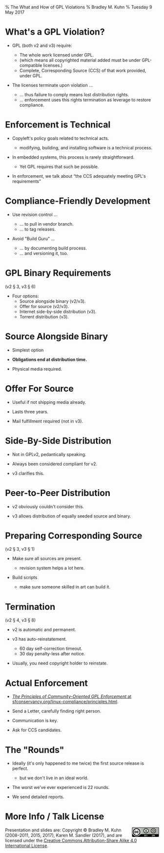 % The What and How of GPL Violations
% Bradley M. Kuhn
% Tuesday 9 May 2017

# What's a GPL Violation?

+ GPL (both v2 and v3) require:
     + The whole work licensed under GPL.
     + (which means all copyrighted material added must be under
       GPL-compatible licenses.)
     + Complete, Corresponding Source (CCS) of that work provided, under GPL.

+ The licenses terminate upon violation &hellip;
     + &hellip; thus failure to comply means lost distribution rights.
     + &hellip; enforcement uses this rights termination as leverage to
       restore compliance.

# Enforcement is Technical

+ Copyleft's policy goals related to technical acts.
     + modifying, building, and installing software is a technical process.

+ In embedded systems, this process is rarely straightforward.
     + Yet GPL requires that such be possible.

+ In enforcement, we talk about &ldquo;the CCS adequately meeting GPL's requirements&rdquo;

# Compliance-Friendly Development

+ Use revision control ...
    - ... to pull in vendor branch.
    - ... to tag releases.

+ Avoid "Build Guru" ...
    - ... by documenting build process.
    - ... and versioning it, too.

# GPL Binary Requirements

(v2 &sect; 3, v3 &sect; 6)

+ Four options:
    - Source alongside binary (v2/v3).
    - Offer for source (v2/v3).
    - Internet side-by-side distribution (v3).
    - Torrent distribution (v3).

# Source Alongside Binary

+ Simplest option

+ **Obligations end at distribution time.**

+ Physical media required.

# Offer For Source

+ Useful if not shipping media already.

+ Lasts three years.

+ Mail fulfillment required (not in v3).

# Side-By-Side Distribution

+ Not in GPLv2, pedantically speaking.

+ Always been considered compliant for v2.

+ v3 clarifies this.

# Peer-to-Peer Distribution 

+ v2 obviously couldn't consider this.

+ v3 allows distribution of equally seeded source and binary.

# Preparing Corresponding Source

(v2 &sect; 3, v3 &sect; 1)

+ Make sure all sources are present.
     - revision system helps a lot here.

+ Build scripts
     - make sure someone skilled in art can build it.

# Termination

(v2 &sect; 4, v3 &sect; 8)

+ v2 is automatic and permanent.

+ v3 has auto-reinstatement.
    - 60 day self-correction timeout.
    - 30 day penalty-less after notice.

+ Usually, you need copyright holder to reinstate.

#  Actual Enforcement

+ [*The Principles of Community-Oriented GPL Enforcement* at sfconservancy.org/linux-compliance/principles.html](https://sfconservancy.org/linux-compliance/principles.html).

+ Send a Letter, carefully finding right person.

+ Communication is key.

+ Ask for CCS candidates.


# The "Rounds"

+ Ideally (it's only happened to me twice) the first source release is
  perfect.
     + but we don't live in an ideal world.

+ The worst we've ever experienced is 22 rounds.

+ We send detailed reports.

# More Info / Talk License

<img align="right" src="cc-by-sa-4-0_88x31.png" />

<span class="fitonslide">
<p>Presentation and slides are: Copyright &copy; Bradley M. Kuhn (2008&ndash;2011, 2015, 2017), Karen M. Sandler (2017), and are licensed under the <a rel="license" href="https://creativecommons.org/licenses/by-sa/4.0/legalcode">Creative Commons Attribution-Share Alike 4.0 International License</a>. </p>
</span>
